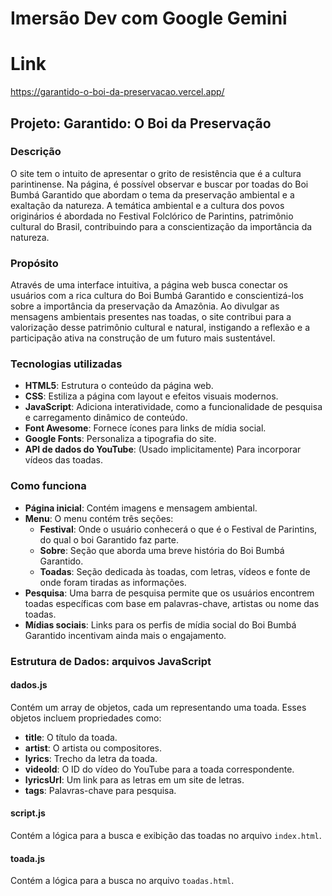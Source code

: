 # Imersão Dev com Google Gemini
# Link 
https://garantido-o-boi-da-preservacao.vercel.app/

## Projeto: Garantido: O Boi da Preservação

### Descrição
O site tem o intuito de apresentar o grito de resistência que é a cultura parintinense. Na página, é possível observar e buscar por toadas do Boi Bumbá Garantido que abordam o tema da preservação ambiental e a exaltação da natureza. A temática ambiental e a cultura dos povos originários é abordada no Festival Folclórico de Parintins, patrimônio cultural do Brasil, contribuindo para a conscientização da importância da natureza.

### Propósito
Através de uma interface intuitiva, a página web busca conectar os usuários com a rica cultura do Boi Bumbá Garantido e conscientizá-los sobre a importância da preservação da Amazônia. Ao divulgar as mensagens ambientais presentes nas toadas, o site contribui para a valorização desse patrimônio cultural e natural, instigando a reflexão e a participação ativa na construção de um futuro mais sustentável.

### Tecnologias utilizadas
- **HTML5**: Estrutura o conteúdo da página web.
- **CSS**: Estiliza a página com layout e efeitos visuais modernos.
- **JavaScript**: Adiciona interatividade, como a funcionalidade de pesquisa e carregamento dinâmico de conteúdo.
- **Font Awesome**: Fornece ícones para links de mídia social.
- **Google Fonts**: Personaliza a tipografia do site.
- **API de dados do YouTube**: (Usado implicitamente) Para incorporar vídeos das toadas.

### Como funciona
- **Página inicial**: Contém imagens e mensagem ambiental.
- **Menu**: O menu contém três seções:
  - **Festival**: Onde o usuário conhecerá o que é o Festival de Parintins, do qual o boi Garantido faz parte.
  - **Sobre**: Seção que aborda uma breve história do Boi Bumbá Garantido.
  - **Toadas**: Seção dedicada às toadas, com letras, vídeos e fonte de onde foram tiradas as informações.
- **Pesquisa**: Uma barra de pesquisa permite que os usuários encontrem toadas específicas com base em palavras-chave, artistas ou nome das toadas.
- **Mídias sociais**: Links para os perfis de mídia social do Boi Bumbá Garantido incentivam ainda mais o engajamento.

### Estrutura de Dados: arquivos JavaScript

#### dados.js
Contém um array de objetos, cada um representando uma toada. Esses objetos incluem propriedades como:
- **title**: O título da toada.
- **artist**: O artista ou compositores.
- **lyrics**: Trecho da letra da toada.
- **videoId**: O ID do vídeo do YouTube para a toada correspondente.
- **lyricsUrl**: Um link para as letras em um site de letras.
- **tags**: Palavras-chave para pesquisa.

#### script.js
Contém a lógica para a busca e exibição das toadas no arquivo `index.html`.

#### toada.js
Contém a lógica para a busca no arquivo `toadas.html`.

